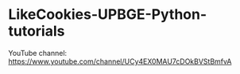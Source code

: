 # LikeCookies-UPBGE-Python-tutorials
YouTube channel: https://www.youtube.com/channel/UCy4EX0MAU7cDOkBVStBmfvA
